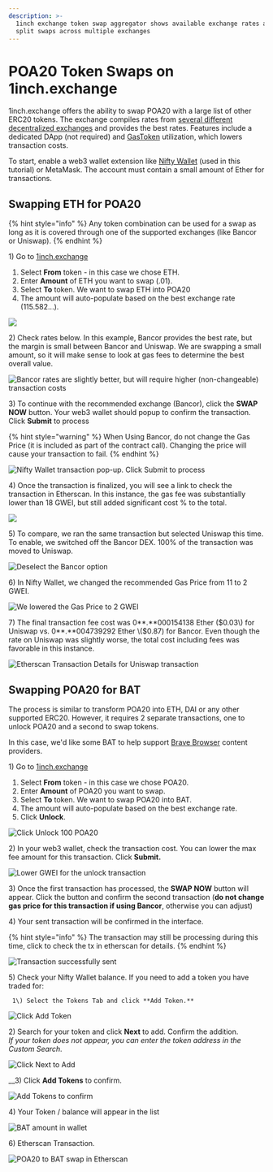 ```yaml
---
description: >-
  1inch exchange token swap aggregator shows available exchange rates and can
  split swaps across multiple exchanges
---
```


# POA20 Token Swaps on 1inch.exchange

1inch.exchange offers the ability to swap POA20 with a large list of other ERC20 tokens. The exchange compiles rates from [several different decentralized exchanges](../about-poa-token/poa-and-poa20-exchanges.md#poa20-markets) and provides the best rates.  Features include a dedicated DApp \(not required\) and [GasToken](https://gastoken.io/) utilization, which lowers transaction costs.

To start, enable a web3 wallet extension like [Nifty Wallet](../wallets/nifty-wallet/) \(used in this tutorial\) or MetaMask. The account must contain a small amount of Ether for transactions.

## Swapping ETH for POA20

{% hint style="info" %}
Any token combination can be used for a swap as long as it is covered through one of the supported exchanges \(like Bancor or Uniswap\).
{% endhint %}

1\) Go to [1inch.exchange](https://1inch.exchange)

1. Select **From** token - in this case we chose ETH.
2. Enter **Amount** of ETH you want to swap \(.01\).
3. Select **To** token. We want to swap ETH into POA20
4. The amount will auto-populate based on the best exchange rate \(115.582...\).

![](../../.gitbook/assets/1inch1.png)

2\) Check rates below. In this example, Bancor provides the best rate, but the margin is small between Bancor and Uniswap. We are swapping a small amount, so it will make sense to look at gas fees to determine the best overall value.

![Bancor rates are slightly better, but will require higher \(non-changeable\) transaction costs](../../.gitbook/assets/rates.png)

3\) To continue with the recommended exchange \(Bancor\), click the **SWAP NOW** button. Your web3 wallet should popup to confirm the transaction. Click **Submit** to process

{% hint style="warning" %}
When Using Bancor, do not change the Gas Price \(it is included as part of the contract call\). Changing the price will cause your transaction to fail.
{% endhint %}

![Nifty Wallet transaction pop-up. Click Submit to process](../../.gitbook/assets/nifty1%20%282%29.png)

4\) Once the transaction is finalized, you will see a link to check the transaction in Etherscan. In this instance, the gas fee was substantially lower than 18 GWEI, but still added significant cost % to the total.

![](../../.gitbook/assets/trans_fee.png)

5\) To compare, we ran the same transaction but selected Uniswap this time. To enable, we switched off the Bancor DEX. 100% of the transaction was moved to Uniswap.

![Deselect the Bancor option](../../.gitbook/assets/no_bancor.png)

6\) In Nifty Wallet, we changed the recommended Gas Price from 11 to 2 GWEI.

![We lowered the Gas Price to 2 GWEI](../../.gitbook/assets/nifty_2.png)

7\) The final transaction fee cost was 0**.**000154138 Ether \($0.03\) for Uniswap vs. 0**.**004739292 Ether \($0.87\) for Bancor.  Even though the rate on Uniswap was slightly worse, the total cost including fees was favorable in this instance.

![Etherscan Transaction Details for Uniswap transaction](../../.gitbook/assets/etherscan2%20%282%29.png)

## Swapping POA20 for BAT

The process is similar to transform POA20 into ETH, DAI or any other supported ERC20. However, it requires 2 separate transactions, one to unlock POA20 and a second to swap tokens.

In this case, we'd like some BAT to help support [Brave Browser](https://brave.com/) content providers.

 1\) Go to [1inch.exchange](https://1inch.exchange)

1. Select **From** token - in this case we chose POA20.
2. Enter **Amount** of POA20 you want to swap.
3. Select **To** token. We want to swap POA20 into BAT.
4. The amount will auto-populate based on the best exchange rate.
5. Click **Unlock**.

![Click Unlock 100 POA20 ](../../.gitbook/assets/bat1%20%281%29.png)

2\) In your web3 wallet, check the transaction cost. You can lower the max fee amount for this transaction. Click **Submit.**

![Lower GWEI for the unlock transaction](../../.gitbook/assets/niftybat1.png)

3\) Once the first transaction has processed, the **SWAP NOW** button will appear. Click the button and confirm the second transaction \(**do not change gas price for this transaction if using Bancor**, otherwise you can adjust\)

4\) Your sent transaction will be confirmed in the interface.

{% hint style="info" %}
The transaction may still be processing during this time, click to check the tx in etherscan for details.
{% endhint %}

![Transaction successfully sent](../../.gitbook/assets/battransconfirm.png)

5\) Check your Nifty Wallet balance. If you need to add a token you have traded for:

     1\) Select the Tokens Tab and click **Add Token.**

![Click Add Token](../../.gitbook/assets/bat_add_token.png)

   2\) Search for your token and click **Next** to add. Confirm the addition.  
_If your token does not appear, you can enter the token address in the Custom Search._ 

![Click Next to Add](../../.gitbook/assets/bat-token-search.png)

   __3\) Click **Add Tokens** to confirm. 

![Add Tokens to confirm](../../.gitbook/assets/confirm-add.png)

   4\) Your Token / balance will appear in the list

![BAT amount in wallet](../../.gitbook/assets/bat-in-wallet.png)

6\) Etherscan Transaction.

![POA20 to BAT swap in Etherscan](../../.gitbook/assets/etherscan_bat.png)



































